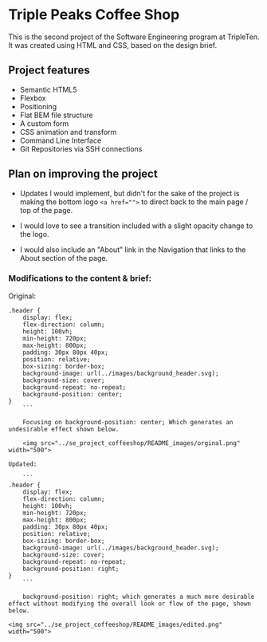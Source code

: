 # Triple Peaks Coffee Shop

This is the second project of the Software Engineering program at TripleTen. It was created using HTML and CSS, based on the design brief.

## Project features

- Semantic HTML5
- Flexbox
- Positioning
- Flat BEM file structure
- A custom form
- CSS animation and transform
- Command Line Interface
- Git Repositories via SSH connections

## Plan on improving the project

- Updates I would implement, but didn't for the sake of the project is making the bottom logo `<a href="">` to direct back to the main page / top of the page.

- I would love to see a transition included with a slight opacity change to the logo.

- I would also include an "About" link in the Navigation that links to the About section of the page.

### Modifications to the content & brief:

Original:

````
.header {
    display: flex;
    flex-direction: column;
    height: 100vh;
    min-height: 720px;
    max-height: 800px;
    padding: 30px 80px 40px;
    position: relative;
    box-sizing: border-box;
    background-image: url(../images/background_header.svg);
    background-size: cover;
    background-repeat: no-repeat;
    background-position: center;
}
    ```

    Focusing on background-position: center; Which generates an undesirable effect shown below.

    <img src="../se_project_coffeeshop/README_images/orginal.png" width="500">

Updated:

    ```
.header {
    display: flex;
    flex-direction: column;
    height: 100vh;
    min-height: 720px;
    max-height: 800px;
    padding: 30px 80px 40px;
    position: relative;
    box-sizing: border-box;
    background-image: url(../images/background_header.svg);
    background-size: cover;
    background-repeat: no-repeat;
    background-position: right;
}
    ```

    background-position: right; which generates a much more desirable effect without modifying the overall look or flow of the page, shown below.

<img src="../se_project_coffeeshop/README_images/edited.png" width="500">
````

